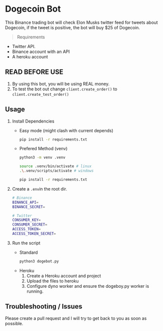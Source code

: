 # Dogecoin Bot

This Binance trading bot will check Elon Musks twitter feed for tweets about Dogecoin, if the tweet is positive, the bot will buy $25 of Dogecoin.


> Requirements

- Twitter API.
- Binance account with an API
- A heroku account


## READ BEFORE USE
1. By using this bot, you will be using REAL money.
2. To test the bot out change ```client.create_order()``` to ```client.create_test_order()```


## Usage

1. Install Dependencies
    - Easy mode (might clash with current depends)
        ```sh
        pip install -r requirements.txt
        ```
    - Prefered Method (venv)
        ```sh
        python3 -m venv .venv
      
        source .venv/bin/activate # linux
        .\.venv/scripts/activate # windows
    
        pip install -r requirements.txt
        ```


2. Create a `.env`in the root dir.

    ```sh
    # Binance
    BINANCE_API=
    BINANCE_SECRET=
    
    # Twitter
    CONSUMER_KEY=
    CONSUMER_SECRET=
    ACCESS_TOKEN=
    ACCESS_TOKEN_SECRET=
    ```

3. Run the script
    - Standard 
        ```sh
        python3 dogebot.py
        ```
     - Heroku
        1. Create a Heroku account and project
        2. Upload the files to heroku
        3. Configure dyno worker and ensure the dogeboy.py worker is running.

## Troubleshooting / Issues
Please create a pull request and I will try to get back to you as soon as possible.
